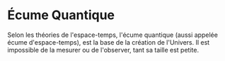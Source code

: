 # Écume Quantique

Selon les théories de l'espace-temps, l'écume quantique (aussi appelée écume
d'espace-temps), est la base de la création de l'Univers. Il est impossible de
la mesurer ou de l'observer, tant sa taille est petite.
